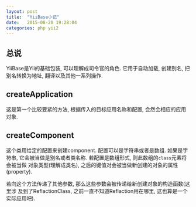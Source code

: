 ```yaml
---
layout: post
title:  "YiiBase小记"
date:   2015-08-20 19:28:04
categories: php yii2
---
```


## 总说

YiiBase是Yii的基础包装, 可以理解成司令官的角色. 它用于自动加载, 创建别名,
把别名转换为地址, 翻译以及其他一系列操作.

## createApplication

这是第一个比较要紧的方法, 根据传入的目标应用名称和配置, 会然会相应的应用对象.

## createComponent

这个类用给定的配置来创建component. 配置可以是字符串或者是数组. 如果是字符串,
它会被当做是别名或者类名称. 若配置是数组形式, 则此数组的`class`元素将会被当做
对象类型(理解成类名), 之后的键值对会被当做新创建的对象的属性(property).

若向这个方法传递了其他参数, 那么这些参数会被传递给新创建对象的构造函数(这里涉
及到了ReflactionClass, 之前一直不知道Reflaction用在哪里, 这也算是一个实际应用吧).

## 
